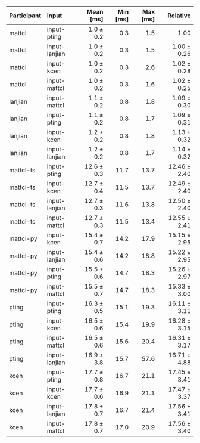 | Participant | Input | Mean [ms] | Min [ms] | Max [ms] | Relative |
|:---|:---|---:|---:|---:|---:|
| mattcl | input-pting | 1.0 ± 0.2 | 0.3 | 1.5 | 1.00 |
| mattcl | input-lanjian | 1.0 ± 0.2 | 0.3 | 1.5 | 1.00 ± 0.26 |
| mattcl | input-kcen | 1.0 ± 0.2 | 0.3 | 2.6 | 1.02 ± 0.28 |
| mattcl | input-mattcl | 1.0 ± 0.2 | 0.3 | 1.6 | 1.02 ± 0.25 |
| lanjian | input-mattcl | 1.1 ± 0.2 | 0.8 | 1.8 | 1.09 ± 0.30 |
| lanjian | input-pting | 1.1 ± 0.2 | 0.8 | 1.7 | 1.09 ± 0.31 |
| lanjian | input-kcen | 1.2 ± 0.2 | 0.8 | 1.8 | 1.13 ± 0.32 |
| lanjian | input-lanjian | 1.2 ± 0.2 | 0.8 | 1.7 | 1.14 ± 0.32 |
| mattcl-ts | input-pting | 12.6 ± 0.3 | 11.7 | 13.7 | 12.46 ± 2.40 |
| mattcl-ts | input-kcen | 12.7 ± 0.4 | 11.5 | 13.7 | 12.49 ± 2.40 |
| mattcl-ts | input-lanjian | 12.7 ± 0.3 | 11.6 | 13.8 | 12.50 ± 2.40 |
| mattcl-ts | input-mattcl | 12.7 ± 0.3 | 11.5 | 13.4 | 12.55 ± 2.41 |
| mattcl-py | input-kcen | 15.4 ± 0.7 | 14.2 | 17.9 | 15.15 ± 2.95 |
| mattcl-py | input-lanjian | 15.4 ± 0.6 | 14.2 | 18.8 | 15.22 ± 2.95 |
| mattcl-py | input-pting | 15.5 ± 0.6 | 14.7 | 18.3 | 15.26 ± 2.97 |
| mattcl-py | input-mattcl | 15.5 ± 0.7 | 14.7 | 18.3 | 15.33 ± 3.00 |
| pting | input-pting | 16.3 ± 0.5 | 15.1 | 19.3 | 16.11 ± 3.11 |
| pting | input-kcen | 16.5 ± 0.6 | 15.4 | 19.9 | 16.28 ± 3.15 |
| pting | input-mattcl | 16.5 ± 0.6 | 15.6 | 20.4 | 16.31 ± 3.17 |
| pting | input-lanjian | 16.9 ± 3.8 | 15.7 | 57.6 | 16.71 ± 4.88 |
| kcen | input-pting | 17.7 ± 0.8 | 16.7 | 21.1 | 17.45 ± 3.41 |
| kcen | input-kcen | 17.7 ± 0.6 | 16.9 | 21.1 | 17.47 ± 3.37 |
| kcen | input-lanjian | 17.8 ± 0.7 | 16.7 | 21.4 | 17.56 ± 3.41 |
| kcen | input-mattcl | 17.8 ± 0.7 | 17.0 | 20.9 | 17.56 ± 3.40 |
